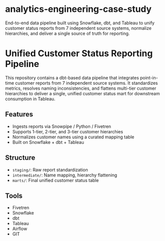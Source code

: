 # analytics-engineering-case-study
End-to-end data pipeline built using Snowflake, dbt, and Tableau to unify customer status reports from 7 independent source systems, normalize hierarchies, and deliver a single source of truth for reporting.

# Unified Customer Status Reporting Pipeline

This repository contains a dbt-based data pipeline that integrates point-in-time customer reports from 7 independent source systems. It standardizes metrics, resolves naming inconsistencies, and flattens multi-tier customer hierarchies to deliver a single, unified customer status mart for downstream consumption in Tableau.

## Features
- Ingests reports via Snowpipe / Python / Fivetren
- Supports 1-tier, 2-tier, and 3-tier customer hierarchies
- Normalizes customer names using a curated mapping table
- Built on Snowflake + dbt + Tableau

## Structure
- `staging/`: Raw report standardization
- `intermediate/`: Name mapping, hierarchy flattening
- `marts/`: Final unified customer status table

## Tools
- Fivetren
- Snowflake
- dbt
- Tableau
- Airflow
- GIT

